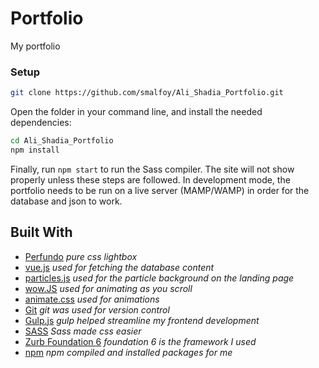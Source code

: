 # Portfolio

My portfolio


### Setup

```bash
git clone https://github.com/smalfoy/Ali_Shadia_Portfolio.git
```

Open the folder in your command line, and install the needed dependencies:

```bash
cd Ali_Shadia_Portfolio
npm install
```

Finally, run `npm start` to run the Sass compiler. The site will not show properly unless these steps are followed. In development mode, the portfolio needs to be run on a live server (MAMP/WAMP) in order for the database and json to work.


## Built With

- [Perfundo](https://perfundo.oberlehner.net/) *pure css lightbox*
- [vue.js](https://vue.com) *used for fetching the database content*
- [particles.js](https://vincentgarreau.com/particles.js/) *used for the particle background on the landing page*
- [wow.JS](https://mynameismatthieu.com/WOW/) *used for animating as you scroll*
- [animate.css](https://daneden.github.io/animate.css/) *used for animations*
- [Git](https://git-scm.com/) *git was used for version control*
- [Gulp.js](https://gulpjs.com/) *gulp helped streamline my frontend development*
- [SASS](https://sass-lang.com/) *Sass made css easier*
- [Zurb Foundation 6](https://foundation.zurb.com/) *foundation 6 is the framework I used*
- [npm](https://www.npmjs.com/) *npm compiled and installed packages for me*
